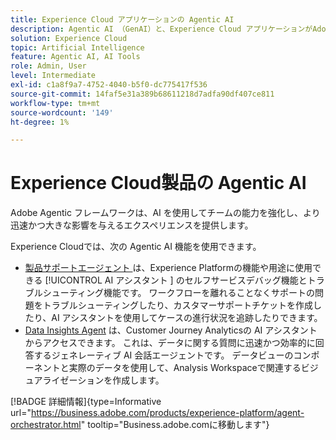 ```yaml
---
title: Experience Cloud アプリケーションの Agentic AI
description: Agentic AI （GenAI）と、Experience Cloud アプリケーションがAdobeの Agentic Framework をどのように使用するかについて説明します。
solution: Experience Cloud
topic: Artificial Intelligence
feature: Agentic AI, AI Tools
role: Admin, User
level: Intermediate
exl-id: c1a8f9a7-4752-4040-b5f0-dc775417f536
source-git-commit: 14faf5e31a389b68611218d7adfa90df407ce811
workflow-type: tm+mt
source-wordcount: '149'
ht-degree: 1%

---
```


# Experience Cloud製品の Agentic AI

Adobe Agentic フレームワークは、AI を使用してチームの能力を強化し、より迅速かつ大きな影響を与えるエクスペリエンスを提供します。

Experience Cloudでは、次の Agentic AI 機能を使用できます。

* [ 製品サポートエージェント ](https://experienceleague.adobe.com/en/docs/experience-platform/ai-assistant/new-features/customer-support) は、Experience Platformの機能や用途に使用できる [!UICONTROL AI アシスタント ] のセルフサービスデバッグ機能とトラブルシューティング機能です。 ワークフローを離れることなくサポートの問題をトラブルシューティングしたり、カスタマーサポートチケットを作成したり、AI アシスタントを使用してケースの進行状況を追跡したりできます。
* [Data Insights Agent](https://experienceleague.adobe.com/en/docs/analytics-platform/using/cja-overview/cja-b2c-overview/data-analysis-ai) は、Customer Journey Analyticsの AI アシスタントからアクセスできます。 これは、データに関する質問に迅速かつ効率的に回答するジェネレーティブ AI 会話エージェントです。 データビューのコンポーネントと実際のデータを使用して、Analysis Workspaceで関連するビジュアライゼーションを作成します。

[!BADGE 詳細情報]{type=Informative url="https://business.adobe.com/products/experience-platform/agent-orchestrator.html" tooltip="Business.adobe.comに移動します"}
